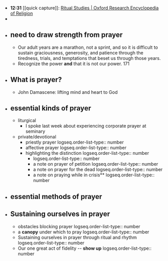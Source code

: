 - **12:31** [[quick capture]]:  [Ritual Studies | Oxford Research Encyclopedia of Religion](https://oxfordre.com/religion/display/10.1093/acrefore/9780199340378.001.0001/acrefore-9780199340378-e-21?d=%2F10.1093%2Facrefore%2F9780199340378.001.0001%2Facrefore-9780199340378-e-21&p=emailA0YCZ6xUADKSk#:~:text=Summary,Grimes%3A%20it%20is%20a%20field.)
-
- ## need to draw strength from prayer
	- Our adult years are a marathon, not a sprint, and so it is difficult to sustain graciousness, generosity, and patience through the tiredness, trials, and temptations that beset us through those years.
	- Recognize the power **and** that it is not our power. 171
- ## What is prayer?
	- John Damascene: lifting mind and heart to God
- ## essential kinds of prayer
	- liturgical
		- I spoke last week about experiencing corporate prayer at seminary
	- private/devotional
		- priestly prayer
		  logseq.order-list-type:: number
		- affective prayer
		  logseq.order-list-type:: number
		- highlighting the distinction
		  logseq.order-list-type:: number
			- logseq.order-list-type:: number
			- a note on prayer of petition
			  logseq.order-list-type:: number
			- a note on prayer for the dead
			  logseq.order-list-type:: number
			- a note on praying while in crisis**
			  logseq.order-list-type:: number
- ## essential methods of prayer
- ## Sustaining ourselves in prayer
	- obstacles blocking prayer
	  logseq.order-list-type:: number
	- a **canopy** under which to pray
	  logseq.order-list-type:: number
	- Sustaining ourselves in prayer through ritual and rhythm
	  logseq.order-list-type:: number
	- Our one great act of fidelity -- **show up**
	  logseq.order-list-type:: number
